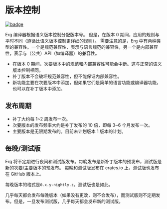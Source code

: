 # 版本控制

[![badge](https://img.shields.io/endpoint.svg?url=https%3A%2F%2Fgezf7g7pd5.execute-api.ap-northeast-1.amazonaws.com%2Fdefault%2Fsource_up_to_date%3Fowner%3Derg-lang%26repos%3Derg%26ref%3Dmain%26path%3Ddoc/EN/dev_guide/version.md%26commit_hash%3Dbaf9e9597fbe528ed07a354a2b145e42ceef9e42)](https://gezf7g7pd5.execute-api.ap-northeast-1.amazonaws.com/default/source_up_to_date?owner=erg-lang&repos=erg&ref=main&path=doc/EN/dev_guide/version.md&commit_hash=baf9e9597fbe528ed07a354a2b145e42ceef9e42)

Erg 编译器根据语义版本控制分配版本号。
但是，在版本 0 期间，应用的规则与平时不同（遵循比语义版本控制更详细的规则）。
需要注意的是，Erg 中有两种类型的兼容性。一个是规范兼容性，表示与语言规范的兼容性，另一个是内部兼容性，表示与（公共）API（如编译器）的兼容性。

* 在版本 0 期间，次要版本中的规范和内部兼容性可能会中断。这与正常的语义版本控制相同。
* 补丁版本不会破坏规范兼容性，但不能保证内部兼容性。
* 新功能主要在次要版本中添加，但如果它们是简单的语言功能或编译器功能，也可以在补丁版本中添加。

## 发布周期

* 补丁大约每 1~2 周发布一次。
* 次要版本的发布频率大约是补丁发布的 10 倍，即每 3~6 个月发布一次。
* 主要版本是无限期发布的。目前未计划版本 1 版本的计划。

## 每晚/测试版

Erg 将不定期进行夜间和测试版发布。每晚发布是新补丁版本的预发布，测试版是新的次要/主要版本的预发布。
每晚和测试版发布在 crates.io 上，测试版也发布在 GitHub 版本上。

每晚版本的格式是`0.x.y-nightly.z`。测试版也是如此。

几乎每天都会发布每晚版本（如果没有更改，则不会发布），而测试版则不定期发布。但是，一旦发布测试版，几乎每天都会发布新的测试版。